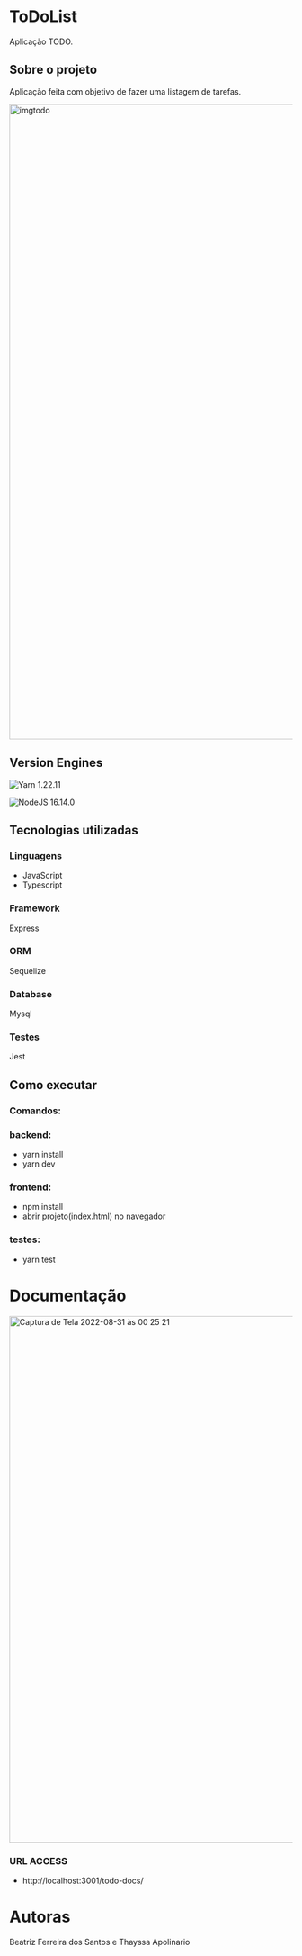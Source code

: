 # ToDoList
Aplicação TODO.

## Sobre o projeto
Aplicação feita com objetivo de fazer uma listagem de tarefas.

<img width="1129" alt="imgtodo" src="https://user-images.githubusercontent.com/60610706/178370222-ffffc580-0cda-45f0-a215-ffec62d036f5.png">

## Version Engines

![Yarn](https://img.shields.io/badge/yarn-%232C8EBB.svg?style=for-the-badge&logo=yarn&logoColor=white)  1.22.11

![NodeJS](https://img.shields.io/badge/node.js-6DA55F?style=for-the-badge&logo=node.js&logoColor=white)  16.14.0

## Tecnologias utilizadas

### Linguagens
- JavaScript <img height="14em" src="https://img.shields.io/badge/javascript-%23323330.svg?style=for-the-badge&logo=javascript&logoColor=%23F7DF1E" />
- Typescript <img height="14em" src="https://img.shields.io/badge/typescript-%23007ACC.svg?style=for-the-badge&logo=typescript&logoColor=white" />

### Framework
Express <img height="14em" src="https://img.shields.io/badge/express.js-%23404d59.svg?style=for-the-badge&logo=express&logoColor=%2361DAFB" />

### ORM 
Sequelize <img height="14em" src="https://img.shields.io/badge/Sequelize-52B0E7?style=for-the-badge&logo=Sequelize&logoColor=white" />

### Database
Mysql <img height="14em" src="https://img.shields.io/badge/mysql-%2300f.svg?style=for-the-badge&logo=mysql&logoColor=white" />

### Testes
Jest <img height="14em" src="https://img.shields.io/badge/-jest-%23C21325?style=for-the-badge&logo=jest&logoColor=white" />

## Como executar
### Comandos: 
### backend:
- yarn install
- yarn dev
### frontend:
- npm install
- abrir projeto(index.html) no navegador
### testes:
- yarn test

# Documentação

<img width="936" alt="Captura de Tela 2022-08-31 às 00 25 21" src="https://user-images.githubusercontent.com/60610706/187586065-dbc1342f-d6ae-4c49-9353-49d4c16ec52b.png">

### URL ACCESS
- http://localhost:3001/todo-docs/
 
# Autoras
Beatriz Ferreira dos Santos e Thayssa Apolinario
 
